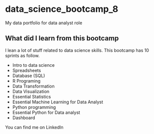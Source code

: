 # data_science_bootcamp_8
My data portfolio for data analyst role

## What did I learn from this bootcamp

I lean a lot of stuff related to data science skills. This bootcamp has 10 sprints as follow.

- Intro to data science
- Spreadsheets
- Database (SQL)
- R Programing
- Data Transformation
- Data Visualization
- Essential Statistics
- Essential Machine Learning for Data Analyst
- Python programming
- Essential Python for Data analyst
- Dashboard


You can find me on LinkedIn 
